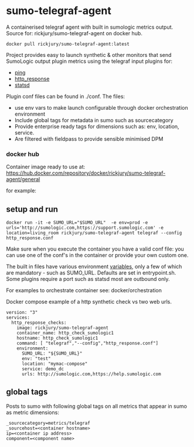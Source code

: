 # sumo-telegraf-agent
A containerised telegraf agent with built in sumologic metrics output.
Source for: rickjury/sumo-telegraf-agent on docker hub.

```
docker pull rickjury/sumo-telegraf-agent:latest
```

Project provides easy to launch synthetic & other monitors that send SumoLogic output plugin metrics using the telegraf input plugins for:
- [ping](docs/ping.md)
- [http_response](docs/http_response.md)
- [statsd](docs/statsd.md)

Plugin conf files can be found in ./conf. The files:
- use env vars to make launch configurable through docker orchestration environment
- Include global tags for metadata in sumo such as sourcecategory
- Provide enterprise ready tags for dimensions such as: env, location, service.
- Are filtered with fieldpass to provide sensible minimised DPM

### docker hub
Container image ready to use at:
https://hub.docker.com/repository/docker/rickjury/sumo-telegraf-agent/general

for example:


## setup and run
```
docker run -it -e SUMO_URL="$SUMO_URL"  -e env=prod -e urls='http://sumologic.com,https://support.sumologic.com' -e location=living_room rickjury/sumo-telegraf-agent telegraf --config http_response.conf
```
Make sure when you execute the container you have a valid conf file: you can use one of the conf's in the container or provide your own custom one.

The built in files have various environment [variables](./docs/env_vars.md), only a few of which are mandatory - such as SUMO_URL. Defaults are set in entrypoint.sh.
Some plugins require a port such as statsd most are outbound only.

For examples to orchestrate container see: docker/orchestration

Docker compose example of a http synthetic check vs two web urls.
```
version: "3"  
services:
  http_response_checks:
    image: rickjury/sumo-telegraf-agent
    container_name: http_check_sumologic1
    hostname: http_check_sumologic1
    command: [ "telegraf","--config","http_response.conf"]
    environment:
      SUMO_URL: "${SUMO_URL}"
      env: "test"
      location: "mymac-compose"
      service: demo_dc
      urls: http://sumologic.com,https://help.sumologic.com
```

## global tags
Posts to sumo with following global tags on all metrics that appear in sumo as metric dimensions:
```
_sourcecategory=metrics/telegraf
_sourcehost=<container hostname>
ip=<container ip address>
component=<component name>
```

